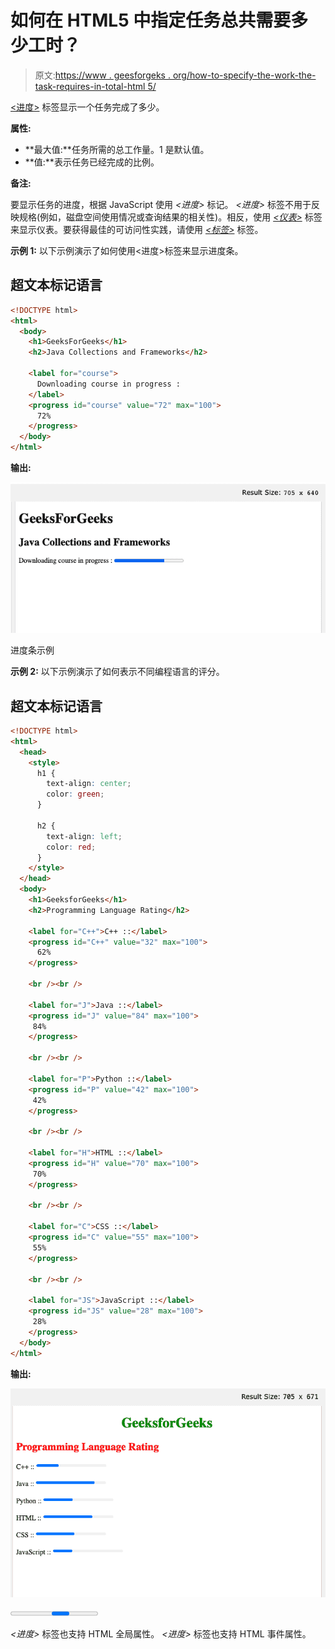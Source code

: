 # 如何在 HTML5 中指定任务总共需要多少工时？

> 原文:[https://www . geesforgeks . org/how-to-specify-the-work-the-task-requires-in-total-html 5/](https://www.geeksforgeeks.org/how-to-specify-how-much-work-the-task-requires-in-total-in-html5/)

[<进度>](https://www.geeksforgeeks.org/html-5-progress-tag/) 标签显示一个任务完成了多少。

**属性:**

*   **最大值:**任务所需的总工作量。1 是默认值。
*   **值:**表示任务已经完成的比例。

**备注:**

要显示任务的进度，根据 JavaScript 使用 *<进度>* 标记。 *<进度>* 标签不用于反映规格(例如，磁盘空间使用情况或查询结果的相关性)。相反，使用 [*<仪表>*](https://www.geeksforgeeks.org/html5-meter-tag/) 标签来显示仪表。要获得最佳的可访问性实践，请使用 [*<标签>*](https://www.geeksforgeeks.org/html-label-tag/) 标签。

**示例 1:** 以下示例演示了如何使用<进度>标签来显示进度条。

## 超文本标记语言

```html
<!DOCTYPE html>
<html>
  <body>
    <h1>GeeksForGeeks</h1>
    <h2>Java Collections and Frameworks</h2>

    <label for="course">
      Downloading course in progress :
    </label>
    <progress id="course" value="72" max="100">
      72%
    </progress>
  </body>
</html>
```

**输出:**

![](img/1b0d62e7f381e12ce7eebca9f91b340a.png)

进度条示例

**示例 2:** 以下示例演示了如何表示不同编程语言的评分。

## 超文本标记语言

```html
<!DOCTYPE html>
<html>
  <head>
    <style>
      h1 {
        text-align: center;
        color: green;
      }

      h2 {
        text-align: left;
        color: red;
      }
    </style>
  </head>
  <body>
    <h1>GeeksforGeeks</h1>
    <h2>Programming Language Rating</h2>

    <label for="C++">C++ ::</label>
    <progress id="C++" value="32" max="100">
      62%
    </progress>

    <br /><br />

    <label for="J">Java ::</label>
    <progress id="J" value="84" max="100">
     84%
    </progress>

    <br /><br />

    <label for="P">Python ::</label>
    <progress id="P" value="42" max="100">
     42%
    </progress>

    <br /><br />

    <label for="H">HTML ::</label>
    <progress id="H" value="70" max="100">
     70%
    </progress>

    <br /><br />

    <label for="C">CSS ::</label>
    <progress id="C" value="55" max="100">
     55%
    </progress>

    <br /><br />

    <label for="JS">JavaScript ::</label>
    <progress id="JS" value="28" max="100">
     28%
    </progress>
  </body>
</html>
```

**输出:**

![](img/4b4771cc50ca13b4e6d2b61cf5c48b8c.png)

<progress>标签</progress>

*<进度>* 标签也支持 HTML 全局属性。 *<进度>* 标签也支持 HTML 事件属性。